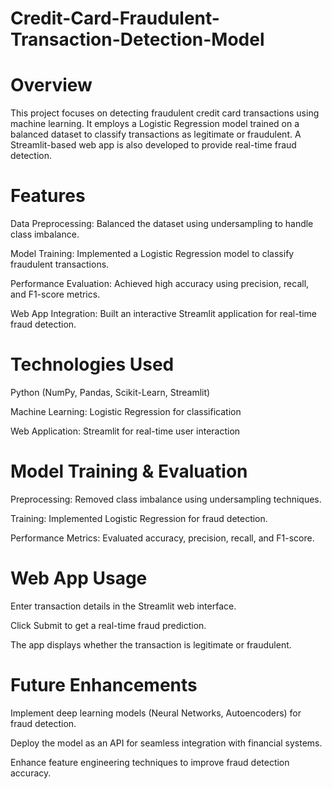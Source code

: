 # Credit-Card-Fraudulent-Transaction-Detection-Model

# Overview

This project focuses on detecting fraudulent credit card transactions using machine learning. It employs a Logistic Regression model trained on a balanced dataset to classify transactions as legitimate or fraudulent. A Streamlit-based web app is also developed to provide real-time fraud detection.

# Features

Data Preprocessing: Balanced the dataset using undersampling to handle class imbalance.

Model Training: Implemented a Logistic Regression model to classify fraudulent transactions.

Performance Evaluation: Achieved high accuracy using precision, recall, and F1-score metrics.

Web App Integration: Built an interactive Streamlit application for real-time fraud detection.

# Technologies Used

Python (NumPy, Pandas, Scikit-Learn, Streamlit)

Machine Learning: Logistic Regression for classification

Web Application: Streamlit for real-time user interaction

# Model Training & Evaluation

Preprocessing: Removed class imbalance using undersampling techniques.

Training: Implemented Logistic Regression for fraud detection.

Performance Metrics: Evaluated accuracy, precision, recall, and F1-score.

# Web App Usage

Enter transaction details in the Streamlit web interface.

Click Submit to get a real-time fraud prediction.

The app displays whether the transaction is legitimate or fraudulent.

# Future Enhancements

Implement deep learning models (Neural Networks, Autoencoders) for fraud detection.

Deploy the model as an API for seamless integration with financial systems.

Enhance feature engineering techniques to improve fraud detection accuracy.

